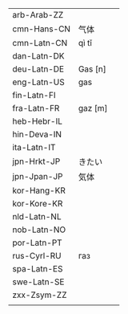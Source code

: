 | | | |
|-|-|-|
| arb-Arab-ZZ |  |  |
| cmn-Hans-CN | 气体 |  |
| cmn-Latn-CN | qì tǐ |  |
| dan-Latn-DK |  |  |
| deu-Latn-DE | Gas [n] |  |
| eng-Latn-US | gas |  |
| fin-Latn-FI |  |  |
| fra-Latn-FR | gaz [m] |  |
| heb-Hebr-IL |  |  |
| hin-Deva-IN |  |  |
| ita-Latn-IT |  |  |
| jpn-Hrkt-JP | きたい |  |
| jpn-Jpan-JP | 気体 |  |
| kor-Hang-KR |  |  |
| kor-Kore-KR |  |  |
| nld-Latn-NL |  |  |
| nob-Latn-NO |  |  |
| por-Latn-PT |  |  |
| rus-Cyrl-RU | газ |  |
| spa-Latn-ES |  |  |
| swe-Latn-SE |  |  |
| zxx-Zsym-ZZ |  |  |
|  |  |  |
